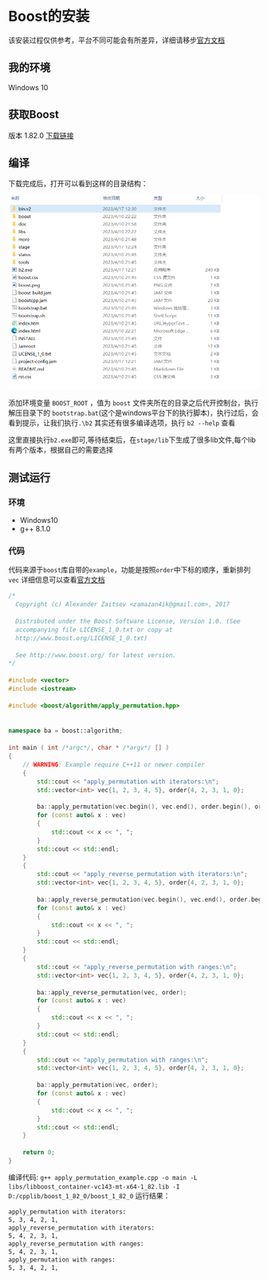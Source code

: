 # Boost的安装

该安装过程仅供参考，平台不同可能会有所差异，详细请移步[官方文档]()

## 我的环境
Windows 10

## 获取Boost
版本 1.82.0 [下载链接](https://boostorg.jfrog.io/artifactory/main/release/1.82.0/source/boost_1_82_0.zip)

## 编译
下载完成后，打开可以看到这样的目录结构：

![目录结构](../../_media/目录结构.png)

添加环境变量 `BOOST_ROOT` ，值为 `boost` 文件夹所在的目录之后代开控制台，执行解压目录下的 `bootstrap.bat`(这个是windows平台下的执行脚本)，执行过后，会看到提示，让我们执行`.\b2`
其实还有很多编译选项，执行 `b2 --help` 查看

这里直接执行`b2.exe`即可,等待结束后，在`stage/lib`下生成了很多lib文件,每个lib有两个版本，根据自己的需要选择

## 测试运行
### 环境
- Windows10
- g++ 8.1.0
### 代码
代码来源于`boost`库自带的`example`，功能是按照`order`中下标的顺序，重新排列`vec`
详细信息可以查看[官方文档](https://www.boost.org/doc/libs/1_82_0/)
```cpp
/*
  Copyright (c) Alexander Zaitsev <zamazan4ik@gmail.com>, 2017

  Distributed under the Boost Software License, Version 1.0. (See
  accompanying file LICENSE_1_0.txt or copy at
  http://www.boost.org/LICENSE_1_0.txt)

  See http://www.boost.org/ for latest version.
*/

#include <vector>
#include <iostream>

#include <boost/algorithm/apply_permutation.hpp>


namespace ba = boost::algorithm;

int main ( int /*argc*/, char * /*argv*/ [] )
{
    // WARNING: Example require C++11 or newer compiler
    {
        std::cout << "apply_permutation with iterators:\n";
        std::vector<int> vec{1, 2, 3, 4, 5}, order{4, 2, 3, 1, 0};

        ba::apply_permutation(vec.begin(), vec.end(), order.begin(), order.end());
        for (const auto& x : vec)
        {
            std::cout << x << ", ";
        }
        std::cout << std::endl;
    }
    {
        std::cout << "apply_reverse_permutation with iterators:\n";
        std::vector<int> vec{1, 2, 3, 4, 5}, order{4, 2, 3, 1, 0};

        ba::apply_reverse_permutation(vec.begin(), vec.end(), order.begin(), order.end());
        for (const auto& x : vec)
        {
            std::cout << x << ", ";
        }
        std::cout << std::endl;
    }
    {
        std::cout << "apply_reverse_permutation with ranges:\n";
        std::vector<int> vec{1, 2, 3, 4, 5}, order{4, 2, 3, 1, 0};

        ba::apply_reverse_permutation(vec, order);
        for (const auto& x : vec)
        {
            std::cout << x << ", ";
        }
        std::cout << std::endl;
    }
    {
        std::cout << "apply_permutation with ranges:\n";
        std::vector<int> vec{1, 2, 3, 4, 5}, order{4, 2, 3, 1, 0};

        ba::apply_permutation(vec, order);
        for (const auto& x : vec)
        {
            std::cout << x << ", ";
        }
        std::cout << std::endl;
    }

    return 0;
}
```
编译代码:
`g++ apply_permutation_example.cpp -o main -L libs/libboost_container-vc143-mt-x64-1_82.lib -I D:/cpplib/boost_1_82_0/boost_1_82_0`
运行结果：

```
apply_permutation with iterators:
5, 3, 4, 2, 1,
apply_reverse_permutation with iterators:
5, 4, 2, 3, 1,
apply_reverse_permutation with ranges:
5, 4, 2, 3, 1,
apply_permutation with ranges:
5, 3, 4, 2, 1,
```